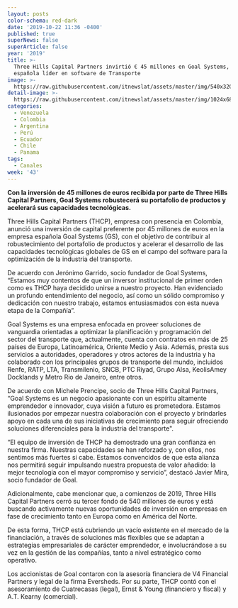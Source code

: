 ```yaml
---
layout: posts
color-schema: red-dark
date: '2019-10-22 11:36 -0400'
published: true
superNews: false
superArticle: false
year: '2019'
title: >-
  Three Hills Capital Partners invirtió € 45 millones en Goal Systems, empresa
  española líder en software de Transporte
image: >-
  https://raw.githubusercontent.com/itnewslat/assets/master/img/540x320/inversiones-p.jpg
detail-image: >-
  https://raw.githubusercontent.com/itnewslat/assets/master/img/1024x680/inversiones-g.jpg
categories:
  - Venezuela
  - Colombia
  - Argentina
  - Perú
  - Ecuador
  - Chile
  - Panama
tags:
  - Canales
week: '43'
---
```

**Con la inversión de 45 millones de euros recibida por parte de Three Hills Capital Partners, Goal Systems robustecerá su portafolio de productos y acelerará sus capacidades tecnológicas.**

Three Hills Capital Partners (THCP), empresa con presencia en Colombia, anunció una inversión de capital preferente por 45 millones de euros en la empresa española Goal Systems (GS), con el objetivo de contribuir al robustecimiento del portafolio de productos y acelerar el desarrollo de las capacidades tecnológicas globales de GS en el campo del software para la optimización de la industria del transporte.

De acuerdo con Jerónimo Garrido, socio fundador de Goal Systems, “Estamos muy contentos de que un inversor institucional de primer orden como es THCP haya decidido unirse a nuestro proyecto. Han evidenciado un profundo entendimiento del negocio, así como un sólido compromiso y dedicación con nuestro trabajo, estamos entusiasmados con esta nueva etapa de la Compañía”.

Goal Systems es una empresa enfocada en proveer soluciones de vanguardia orientadas a optimizar la planificación y programación del sector del transporte que, actualmente, cuenta con contratos en más de 25 países de Europa, Latinoamérica, Oriente Medio y Asia. Además, presta sus servicios a autoridades, operadores y otros actores de la industria y ha colaborado con los principales grupos de transporte del mundo, incluidos Renfe, RATP, LTA, Transmilenio, SNCB, PTC Riyad, Grupo Alsa, KeolisAmey Docklands y Metro Rio de Janeiro, entre otros.

De acuerdo con Michele Prencipe, socio de Three Hills Capital Partners, “Goal Systems es un negocio apasionante con un espíritu altamente emprendedor e innovador, cuya visión a futuro es prometedora. Estamos ilusionados por empezar nuestra colaboración con el proyecto y brindarles apoyo en cada una de sus iniciativas de crecimiento para seguir ofreciendo soluciones diferenciales para la industria del transporte".

 “El equipo de inversión de THCP ha demostrado una gran confianza en nuestra firma. Nuestras capacidades se han reforzado y, con ellos, nos sentimos más fuertes si cabe. Estamos convencidos de que esta alianza nos permitirá seguir impulsando nuestra propuesta de valor añadido: la mejor tecnología con el mayor compromiso y servicio”, destacó Javier Mira, socio fundador de Goal.
 
Adicionalmente, cabe mencionar que, a comienzos de 2019, Three Hills Capital Partners cerró su tercer fondo de 540 millones de euros y está buscando activamente nuevas oportunidades de inversión en empresas en fase de crecimiento tanto en Europa como en América del Norte.

De esta forma, THCP está cubriendo un vacío existente en el mercado de la financiación, a través de soluciones más flexibles que se adaptan a estrategias empresariales de carácter emprendedor, e involucrándose a su vez en la gestión de las compañías, tanto a nivel estratégico como operativo.

Los accionistas de Goal contaron con la asesoría financiera de V4 Financial Partners y legal de la firma Eversheds. Por su parte, THCP contó con el asesoramiento de Cuatrecasas (legal), Ernst & Young (financiero y fiscal) y A.T. Kearny (comercial).